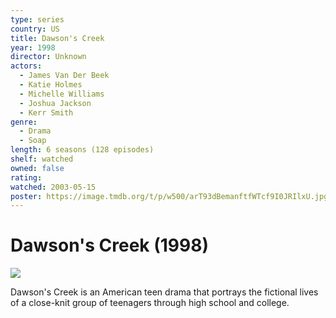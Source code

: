 ```yaml
---
type: series
country: US
title: Dawson's Creek
year: 1998
director: Unknown
actors:
  - James Van Der Beek
  - Katie Holmes
  - Michelle Williams
  - Joshua Jackson
  - Kerr Smith
genre:
  - Drama
  - Soap
length: 6 seasons (128 episodes)
shelf: watched
owned: false
rating:
watched: 2003-05-15
poster: https://image.tmdb.org/t/p/w500/arT93dBemanftfWTcf9I0JRIlxU.jpg
---
```


# Dawson's Creek (1998)

![](https://image.tmdb.org/t/p/w500/arT93dBemanftfWTcf9I0JRIlxU.jpg)

Dawson's Creek is an American teen drama that portrays the fictional lives of a close-knit group of teenagers through high school and college.